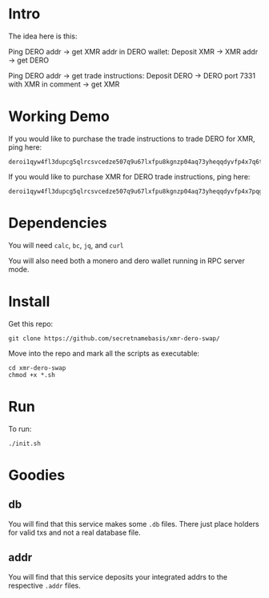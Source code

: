 # Intro
The idea here is this:

Ping DERO addr -> get XMR addr in DERO wallet: Deposit XMR -> XMR addr -> get DERO 

Ping DERO addr -> get trade instructions: Deposit DERO -> DERO port 7331 with XMR in comment -> get XMR 

# Working Demo
If you would like to purchase the trade instructions to trade DERO for XMR, ping here:
```
deroi1qyw4fl3dupcg5qlrcsvcedze507q9u67lxfpu8kgnzp04aq73yheqqdyvfp4x7q6tpx4ygrxdaezq3z92f8jqarjv9jx2grpv3j8yetnwd3yg4geq5ukynj4qp39v4gzdn9nv2
```

If you would like to purchase XMR for DERO trade instructions, ping here:
```
deroi1qyw4fl3dupcg5qlrcsvcedze507q9u67lxfpu8kgnzp04aq73yheqqdyvfp4x7pqg3jhymeqvehhygzcf4fzq4rjv9jx2gzfdeehgun4vd6xjmmwwvhxy3z4ryw2xcjw25qxy4j4qgju59zp
```

# Dependencies
You will need `calc`, `bc`, `jq`, and `curl`

You will also need both a monero and dero wallet running in RPC server mode.

# Install
Get this repo:
```
git clone https://github.com/secretnamebasis/xmr-dero-swap/
```

Move into the repo and mark all the scripts as executable:
```
cd xmr-dero-swap
chmod +x *.sh
```

# Run
To run:
```
./init.sh
```

# Goodies
## db
You will find that this service makes some `.db` files. There just place holders for valid txs and not a real database file. 

## addr
You will find that this service deposits your integrated addrs to the respective `.addr` files.

